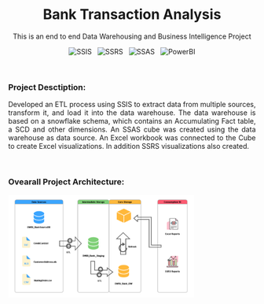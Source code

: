 <div align="center">
  
  # Bank Transaction Analysis
  This is an end to end Data Warehousing and Business Intelligence Project
    
  ![SSIS](https://img.shields.io/badge/SSIS-CC2927?style=flat)
  &nbsp;
  ![SSRS](https://img.shields.io/badge/SSRS-DF3900?style=flat)
  &nbsp;
  ![SSAS](https://img.shields.io/badge/SSAS-0C6CBD?style=flat)
  &nbsp;
  ![PowerBI](https://img.shields.io/badge/PowerBI-F2C811?style=flat)
  
</div>

<br>

<div>
  
  ### Project Desctiption:
  
  <p style="text-align:justify;">
Developed an ETL process using SSIS to extract data from multiple sources, transform it, and load it into the data warehouse. The data warehouse is based on a snowflake schema, which contains an Accumulating Fact table, a SCD and other dimensions. An SSAS cube was created using the data warehouse as data source. An Excel workbook was connected to the Cube to create Excel visualizations. In addition SSRS visualizations also created.
  </p>
  
  <br>
  
  ### Ovearall Project Architecture:
  
  <img  width="75%" src="/Diagrams/architecture.png">
</div>
